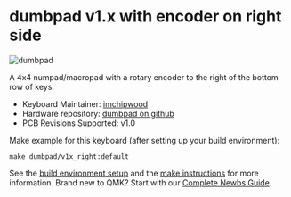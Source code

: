 # dumbpad v1.x with encoder on right side

![dumbpad](https://i.imgur.com/ND03FiF.png)

A 4x4 numpad/macropad with a rotary encoder to the right of the bottom row of keys.

* Keyboard Maintainer: [imchipwood](https://github.com/imchipwood)
* Hardware repository: [dumbpad on github](https://github.com/imchipwood/dumbpad)
* PCB Revisions Supported: v1.0

Make example for this keyboard (after setting up your build environment):

    make dumbpad/v1x_right:default

See the [build environment setup](https://docs.qmk.fm/#/getting_started_build_tools) and the [make instructions](https://docs.qmk.fm/#/getting_started_make_guide) for more information. Brand new to QMK? Start with our [Complete Newbs Guide](https://docs.qmk.fm/#/newbs).
